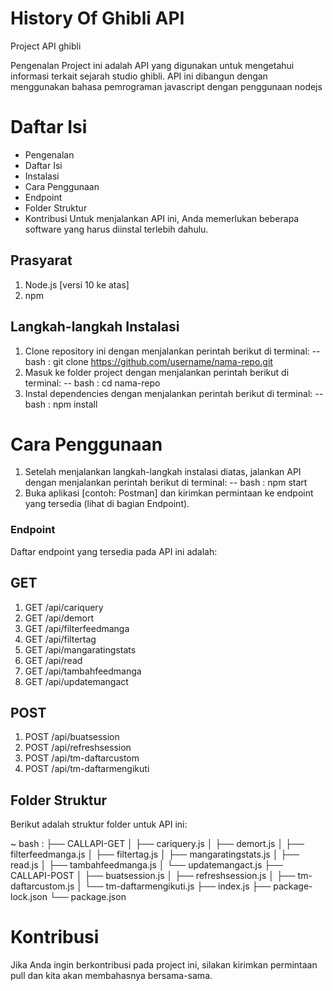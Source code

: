 # History Of Ghibli API
Project API ghibli

Pengenalan
Project ini adalah API yang digunakan untuk mengetahui informasi terkait sejarah studio ghibli. API ini dibangun dengan menggunakan bahasa pemrograman javascript dengan penggunaan nodejs

# Daftar Isi
- Pengenalan
- Daftar Isi
- Instalasi
- Cara Penggunaan
- Endpoint
- Folder Struktur
- Kontribusi
Untuk menjalankan API ini, Anda memerlukan beberapa software yang harus diinstal terlebih dahulu.

## Prasyarat
1. Node.js [versi 10 ke atas]
2. npm
## Langkah-langkah Instalasi
1. Clone repository ini dengan menjalankan perintah berikut di terminal:
-- bash : git clone https://github.com/username/nama-repo.git
2. Masuk ke folder project dengan menjalankan perintah berikut di terminal:
-- bash : cd nama-repo
3. Instal dependencies dengan menjalankan perintah berikut di terminal:
-- bash : npm install

# Cara Penggunaan
1. Setelah menjalankan langkah-langkah instalasi diatas, jalankan API dengan menjalankan perintah berikut di terminal:
-- bash : npm start
2. Buka aplikasi [contoh: Postman] dan kirimkan permintaan ke endpoint yang tersedia (lihat di bagian Endpoint).
### Endpoint
Daftar endpoint yang tersedia pada API ini adalah:

## GET
1. GET /api/cariquery
2. GET /api/demort
3. GET /api/filterfeedmanga
4. GET /api/filtertag
5. GET /api/mangaratingstats
6. GET /api/read
7. GET /api/tambahfeedmanga
8. GET /api/updatemangact

## POST
1. POST /api/buatsession
2. POST /api/refreshsession
3. POST /api/tm-daftarcustom
4. POST /api/tm-daftarmengikuti

## Folder Struktur
Berikut adalah struktur folder untuk API ini:

~ bash :
├── CALLAPI-GET
│   ├── cariquery.js
│   ├── demort.js
│   ├── filterfeedmanga.js
│   ├── filtertag.js
│   ├── mangaratingstats.js
│   ├── read.js
│   ├── tambahfeedmanga.js
│   └── updatemangact.js
├── CALLAPI-POST
│   ├── buatsession.js
│   ├── refreshsession.js
│   ├── tm-daftarcustom.js
│   └── tm-daftarmengikuti.js
├── index.js
├── package-lock.json
└── package.json

# Kontribusi
Jika Anda ingin berkontribusi pada project ini, silakan kirimkan permintaan pull dan kita akan membahasnya bersama-sama.

